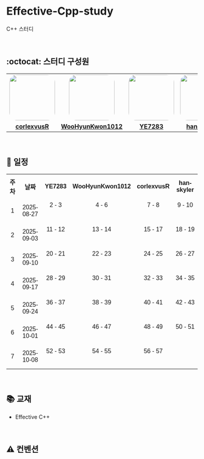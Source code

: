 # Effective-Cpp-study

C++ 스터디

<br>

## :octocat: 스터디 구성원

<table>
    <tr>
        <td align="center"><a href="https://github.com/corlexvusR"><img src="https://avatars.githubusercontent.com/corlexvusR" width="120px" style="border-radius: 20px" alt=""></img></a></td>
        <td align="center"><a href="https://github.com/WooHyunKwon1012"><img src="https://avatars.githubusercontent.com/WooHyunKwon1012" width="120px" style="border-radius: 20px" alt="" ></img></a></td>
        <td align="center"><a href="https://github.com/YE7283"><img src="https://avatars.githubusercontent.com/YE7283" width="120px" style="border-radius: 20px" alt=""></img></a></td>
        <td align="center"><a href="https://github.com/han-skyler"><img src="https://avatars.githubusercontent.com/han-skyler" width="120px" style="border-radius: 20px" alt=""></img></a></td>
    </tr>
    <tr>
        <td align="center"><a href="https://github.com/corlexvusR"><b>corlexvusR</b></a></td>
        <td align="center"><a href="https://github.com/c"><b>WooHyunKwon1012</b></a></td>
        <td align="center"><a href="https://github.com/YE7283"><b>YE7283</b></a></td>
        <td align="center"><a href="https://github.com/han-skyler"><b>han-skyler</b></a></td>
    </tr>
</table>

<br>

## :calendar: 일정

<table style="border-collapse: collapse; width: 100%; font-family: Arial, sans-serif;">
    <tr>
        <th style="padding: 8px; text-align: center; vertical-align: middle; font-weight: bold;">주차</th>
        <th style="padding: 8px; text-align: center; vertical-align: middle; font-weight: bold;">날짜</th>
        <th style="padding: 8px; text-align: center; vertical-align: middle; font-weight: bold;">YE7283</th>
        <th style="padding: 8px; text-align: center; vertical-align: middle; font-weight: bold;">WooHyunKwon1012</th>
        <th style="padding: 8px; text-align: center; vertical-align: middle; font-weight: bold;">corlexvusR</th>
        <th style="padding: 8px; text-align: center; vertical-align: middle; font-weight: bold;">han-skyler</th>
    </tr>
    <tr>
        <td rowspan='2' style="padding: 8px; text-align: center; vertical-align: middle;">1</td>
        <td rowspan='2' style="padding: 8px; text-align: center; vertical-align: middle;">2025-08-27</td>
        <td style="padding: 8px; text-align: center; vertical-align: middle;">2 - 3</td>
        <td style="padding: 8px; text-align: center; vertical-align: middle;">4 - 6</td>
        <td style="padding: 8px; text-align: center; vertical-align: middle;">7 - 8</td>
        <td style="padding: 8px; text-align: center; vertical-align: middle;">9 - 10</td>
    </tr>
    <tr style="height: 30px;">
        <td style="padding: 8px; text-align: center; vertical-align: middle;"></td>
        <td style="padding: 8px; text-align: center; vertical-align: middle;"></td>
        <td style="padding: 8px; text-align: center; vertical-align: middle;"></td>
        <td style="padding: 8px; text-align: center; vertical-align: middle;"></td>
    </tr>
    <tr>
        <td rowspan='2' style="padding: 8px; text-align: center; vertical-align: middle;">2</td>
        <td rowspan='2' style="padding: 8px; text-align: center; vertical-align: middle;">2025-09-03</td>
        <td style="padding: 8px; text-align: center; vertical-align: middle;">11 - 12</td>
        <td style="padding: 8px; text-align: center; vertical-align: middle;">13 - 14</td>
        <td style="padding: 8px; text-align: center; vertical-align: middle;">15 - 17</td>
        <td style="padding: 8px; text-align: center; vertical-align: middle;">18 - 19</td>
    </tr>
    <tr style="height: 30px;">
        <td style="padding: 8px; text-align: center; vertical-align: middle;"></td>
        <td style="padding: 8px; text-align: center; vertical-align: middle;"></td>
        <td style="padding: 8px; text-align: center; vertical-align: middle;"></td>
        <td style="padding: 8px; text-align: center; vertical-align: middle;"></td>
    </tr>
    <tr>
        <td rowspan='2' style="padding: 8px; text-align: center; vertical-align: middle;">3</td>
        <td rowspan='2' style="padding: 8px; text-align: center; vertical-align: middle;">2025-09-10</td>
        <td style="padding: 8px; text-align: center; vertical-align: middle;">20 - 21</td>
        <td style="padding: 8px; text-align: center; vertical-align: middle;">22 - 23</td>
        <td style="padding: 8px; text-align: center; vertical-align: middle;">24 - 25</td>
        <td style="padding: 8px; text-align: center; vertical-align: middle;">26 - 27</td>
    </tr>
    <tr style="height: 30px;">
        <td style="padding: 8px; text-align: center; vertical-align: middle;"></td>
        <td style="padding: 8px; text-align: center; vertical-align: middle;"></td>
        <td style="padding: 8px; text-align: center; vertical-align: middle;"></td>
        <td style="padding: 8px; text-align: center; vertical-align: middle;"></td>
    </tr>
    <tr>
        <td rowspan='2' style="padding: 8px; text-align: center; vertical-align: middle;">4</td>
        <td rowspan='2' style="padding: 8px; text-align: center; vertical-align: middle;">2025-09-17</td>
        <td style="padding: 8px; text-align: center; vertical-align: middle;">28 - 29</td>
        <td style="padding: 8px; text-align: center; vertical-align: middle;">30 - 31</td>
        <td style="padding: 8px; text-align: center; vertical-align: middle;">32 - 33</td>
        <td style="padding: 8px; text-align: center; vertical-align: middle;">34 - 35</td>
    </tr>
    <tr style="height: 30px;">
        <td style="padding: 8px; text-align: center; vertical-align: middle;"></td>
        <td style="padding: 8px; text-align: center; vertical-align: middle;"></td>
        <td style="padding: 8px; text-align: center; vertical-align: middle;"></td>
        <td style="padding: 8px; text-align: center; vertical-align: middle;"></td>
    </tr>
    <tr>
        <td rowspan='2' style="padding: 8px; text-align: center; vertical-align: middle;">5</td>
        <td rowspan='2' style="padding: 8px; text-align: center; vertical-align: middle;">2025-09-24</td>
        <td style="padding: 8px; text-align: center; vertical-align: middle;">36 - 37</td>
        <td style="padding: 8px; text-align: center; vertical-align: middle;">38 - 39</td>
        <td style="padding: 8px; text-align: center; vertical-align: middle;">40 - 41</td>
        <td style="padding: 8px; text-align: center; vertical-align: middle;">42 - 43</td>
    </tr>
    <tr style="height: 30px;">
        <td style="padding: 8px; text-align: center; vertical-align: middle;"></td>
        <td style="padding: 8px; text-align: center; vertical-align: middle;"></td>
        <td style="padding: 8px; text-align: center; vertical-align: middle;"></td>
        <td style="padding: 8px; text-align: center; vertical-align: middle;"></td>
    </tr>
    <tr>
        <td rowspan='2' style="padding: 8px; text-align: center; vertical-align: middle;">6</td>
        <td rowspan='2' style="padding: 8px; text-align: center; vertical-align: middle;">2025-10-01</td>
        <td style="padding: 8px; text-align: center; vertical-align: middle;">44 - 45</td>
        <td style="padding: 8px; text-align: center; vertical-align: middle;">46 - 47</td>
        <td style="padding: 8px; text-align: center; vertical-align: middle;">48 - 49</td>
        <td style="padding: 8px; text-align: center; vertical-align: middle;">50 - 51</td>
    </tr>
    <tr style="height: 30px;">
        <td style="padding: 8px; text-align: center; vertical-align: middle;"></td>
        <td style="padding: 8px; text-align: center; vertical-align: middle;"></td>
        <td style="padding: 8px; text-align: center; vertical-align: middle;"></td>
        <td style="padding: 8px; text-align: center; vertical-align: middle;"></td>
    </tr>
    <tr>
        <td rowspan='2' style="padding: 8px; text-align: center; vertical-align: middle;">7</td>
        <td rowspan='2' style="padding: 8px; text-align: center; vertical-align: middle;">2025-10-08</td>
        <td style="padding: 8px; text-align: center; vertical-align: middle;">52 - 53</td>
        <td style="padding: 8px; text-align: center; vertical-align: middle;">54 - 55</td>
        <td style="padding: 8px; text-align: center; vertical-align: middle;">56 - 57</td>
        <td style="padding: 8px; text-align: center; vertical-align: middle;"></td>
    </tr>
    <tr style="height: 30px;">
        <td style="padding: 8px; text-align: center; vertical-align: middle;"></td>
        <td style="padding: 8px; text-align: center; vertical-align: middle;"></td>
        <td style="padding: 8px; text-align: center; vertical-align: middle;"></td>
        <td style="padding: 8px; text-align: center; vertical-align: middle;"></td>
    </tr>
</table>

<br>

## :books: 교재

- Effective C++

<br>

## :warning: 컨벤션

<br>
